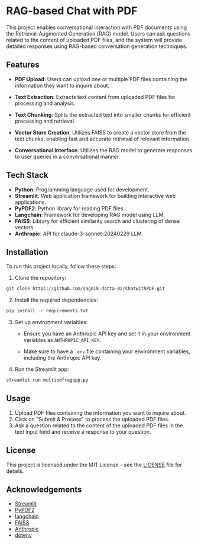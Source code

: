# RAG-based Chat with PDF

This project enables conversational interaction with PDF documents using the Retrieval-Augmented Generation (RAG) model. Users can ask questions related to the content of uploaded PDF files, and the system will provide detailed responses using RAG-based conversation generation techniques.

## Features

- **PDF Upload**: Users can upload one or multiple PDF files containing the information they want to inquire about.

- **Text Extraction**: Extracts text content from uploaded PDF files for processing and analysis.

- **Text Chunking**: Splits the extracted text into smaller chunks for efficient processing and retrieval.

- **Vector Store Creation**: Utilizes FAISS to create a vector store from the text chunks, enabling fast and accurate retrieval of relevant information.

- **Conversational Interface**: Utilizes the RAG model to generate responses to user queries in a conversational manner.

## Tech Stack
- **Python**: Programming language used for development.
- **Streamlit**: Web application framework for building interactive web applications.
- **PyPDF2**: Python library for reading PDF files.
- **Langchain**: Framework for developing RAG model using LLM.
- **FAISS**: Library for efficient similarity search and clustering of dense vectors.
- **Anthropic**: API for claude-3-sonnet-20240229 LLM.

## Installation

To run this project locally, follow these steps:

1. Clone the repository:

```bash
git clone https://github.com/sagnik-datta-02/ChatwithPDF.git
```

2. Install the required dependencies:

```bash
pip install -r requirements.txt
```

3. Set up environment variables:

   - Ensure you have an Anthropic API key and set it in your environment variables as `ANTHROPIC_API_KEY`.
   
   - Make sure to have a `.env` file containing your environment variables, including the Anthropic API key.

4. Run the Streamlit app:

```bash
streamlit run multipdfragapp.py
```

## Usage

1. Upload PDF files containing the information you want to inquire about.
2. Click on "Submit & Process" to process the uploaded PDF files.
3. Ask a question related to the content of the uploaded PDF files in the text input field and receive a response to your question.


## License

This project is licensed under the MIT License - see the [LICENSE](LICENSE) file for details.

## Acknowledgements

- [Streamlit](https://streamlit.io/)
- [PyPDF2](https://github.com/mstamy2/PyPDF2)
- [langchain](https://github.com/langchain)
- [FAISS](https://github.com/facebookresearch/faiss)
- [Anthropic](https://anthropic.com/)
- [dotenv](https://github.com/theskumar/python-dotenv)
